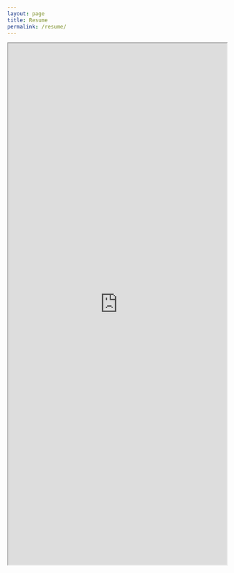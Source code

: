 ```yaml
---
layout: page
title: Resume
permalink: /resume/
---
```


<iframe id="resume" src="https://drive.google.com/file/d/1Zf_9KWaUzZdThoZqmjcIaj8VamqlZ07f/preview" style="width: 100%; height: 1200px;"></iframe>
